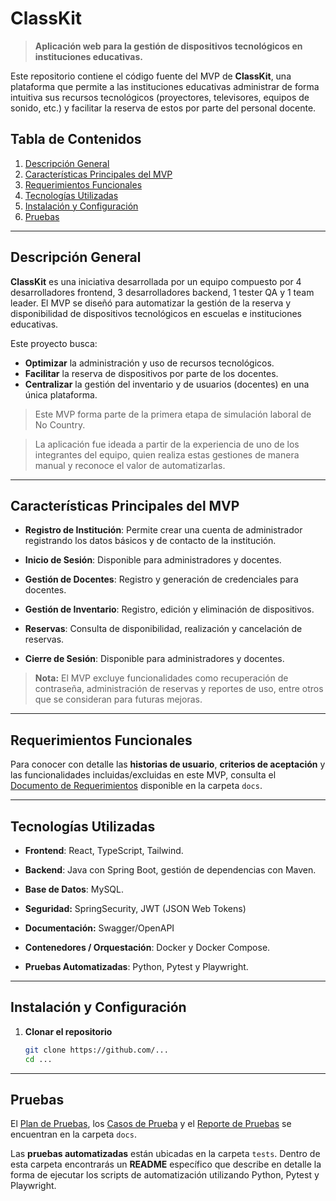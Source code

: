 # ClassKit

> **Aplicación web para la gestión de dispositivos tecnológicos en instituciones educativas.**

Este repositorio contiene el código fuente del MVP de **ClassKit**, una plataforma que permite a las instituciones educativas administrar de forma intuitiva sus recursos tecnológicos (proyectores, televisores, equipos de sonido, etc.) y facilitar la reserva de estos por parte del personal docente.

## Tabla de Contenidos

1. [Descripción General](#descripción-general)  
2. [Características Principales del MVP](#características-principales-del-mvp)  
3. [Requerimientos Funcionales](#requerimientos-funcionales)  
4. [Tecnologías Utilizadas](#tecnologías-utilizadas)  
5. [Instalación y Configuración](#instalación-y-configuración)
6. [Pruebas](#pruebas)

---

## Descripción General

**ClassKit** es una iniciativa desarrollada por un equipo compuesto por 4 desarrolladores frontend, 3 desarrolladores backend, 1 tester QA y 1 team leader. El MVP se diseñó para automatizar la gestión de la reserva y disponibilidad de dispositivos tecnológicos en escuelas e instituciones educativas.

Este proyecto busca:
- **Optimizar** la administración y uso de recursos tecnológicos.
- **Facilitar** la reserva de dispositivos por parte de los docentes.
- **Centralizar** la gestión del inventario y de usuarios (docentes) en una única plataforma.

> Este MVP forma parte de la primera etapa de simulación laboral de No Country. 

> La aplicación fue ideada a partir de la experiencia de uno de los integrantes del equipo, quien realiza estas gestiones de manera manual y reconoce el valor de automatizarlas.
---

## Características Principales del MVP

- **Registro de Institución**: Permite crear una cuenta de administrador registrando los datos básicos y de contacto de la institución.


- **Inicio de Sesión**: Disponible para administradores y docentes.


- **Gestión de Docentes**: Registro y generación de credenciales para docentes.


- **Gestión de Inventario**: Registro, edición y eliminación de dispositivos.


- **Reservas**: Consulta de disponibilidad, realización y cancelación de reservas.


- **Cierre de Sesión**: Disponible para administradores y docentes.

> **Nota:** El MVP excluye funcionalidades como recuperación de contraseña, administración de reservas y reportes de uso, entre otros que se consideran para futuras mejoras.

---

## Requerimientos Funcionales

Para conocer con detalle las **historias de usuario**, **criterios de aceptación** y las funcionalidades incluidas/excluidas en este MVP, consulta el [Documento de Requerimientos](docs/requerimientos.md) disponible en la carpeta `docs`.

---

## Tecnologías Utilizadas

- **Frontend**: React, TypeScript, Tailwind.


- **Backend**: Java con Spring Boot, gestión de dependencias con Maven.


- **Base de Datos**: MySQL.


- **Seguridad:** SpringSecurity, JWT (JSON Web Tokens)

  
- **Documentación:** Swagger/OpenAPI


- **Contenedores / Orquestación**: Docker y Docker Compose.


- **Pruebas Automatizadas**: Python, Pytest y Playwright.

---

## Instalación y Configuración

1. **Clonar el repositorio**  
   ```bash
   git clone https://github.com/...
   cd ...

---


## Pruebas

El [Plan de Pruebas](docs/plan_de_pruebas.md), los [Casos de Prueba](docs/casos_de_prueba.md) y el [Reporte de Pruebas](docs/reporte_de_pruebas.md) se encuentran en la carpeta `docs`.

Las **pruebas automatizadas** están ubicadas en la carpeta `tests`. Dentro de esta carpeta encontrarás un **README** específico que describe en detalle la forma de ejecutar los scripts de automatización utilizando Python, Pytest y Playwright.  

